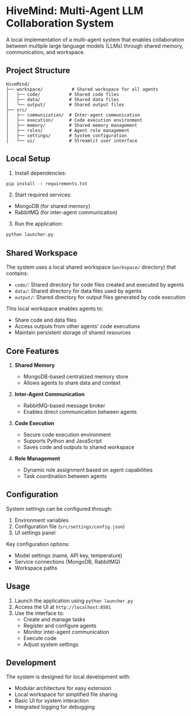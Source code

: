 # HiveMind: Multi-Agent LLM Collaboration System

A local implementation of a multi-agent system that enables collaboration between multiple large language models (LLMs) through shared memory, communication, and workspace.

## Project Structure

```
HiveMind/
├── workspace/           # Shared workspace for all agents
│   ├── code/           # Shared code files
│   ├── data/           # Shared data files
│   └── output/         # Shared output files
├── src/
│   ├── communication/  # Inter-agent communication
│   ├── execution/      # Code execution environment
│   ├── memory/         # Shared memory management
│   ├── roles/          # Agent role management
│   ├── settings/       # System configuration
│   └── ui/             # Streamlit user interface
```

## Local Setup

1. Install dependencies:
```bash
pip install -r requirements.txt
```

2. Start required services:
- MongoDB (for shared memory)
- RabbitMQ (for inter-agent communication)

3. Run the application:
```bash
python launcher.py
```

## Shared Workspace

The system uses a local shared workspace (`workspace/` directory) that contains:

- `code/`: Shared directory for code files created and executed by agents
- `data/`: Shared directory for data files used by agents
- `output/`: Shared directory for output files generated by code execution

This local workspace enables agents to:
- Share code and data files
- Access outputs from other agents' code executions
- Maintain persistent storage of shared resources

## Core Features

1. **Shared Memory**
   - MongoDB-based centralized memory store
   - Allows agents to share data and context

2. **Inter-Agent Communication**
   - RabbitMQ-based message broker
   - Enables direct communication between agents

3. **Code Execution**
   - Secure code execution environment
   - Supports Python and JavaScript
   - Saves code and outputs to shared workspace

4. **Role Management**
   - Dynamic role assignment based on agent capabilities
   - Task coordination between agents

## Configuration

System settings can be configured through:
1. Environment variables
2. Configuration file (`src/settings/config.json`)
3. UI settings panel

Key configuration options:
- Model settings (name, API key, temperature)
- Service connections (MongoDB, RabbitMQ)
- Workspace paths

## Usage

1. Launch the application using `python launcher.py`
2. Access the UI at `http://localhost:8501`
3. Use the interface to:
   - Create and manage tasks
   - Register and configure agents
   - Monitor inter-agent communication
   - Execute code
   - Adjust system settings

## Development

The system is designed for local development with:
- Modular architecture for easy extension
- Local workspace for simplified file sharing
- Basic UI for system interaction
- Integrated logging for debugging

